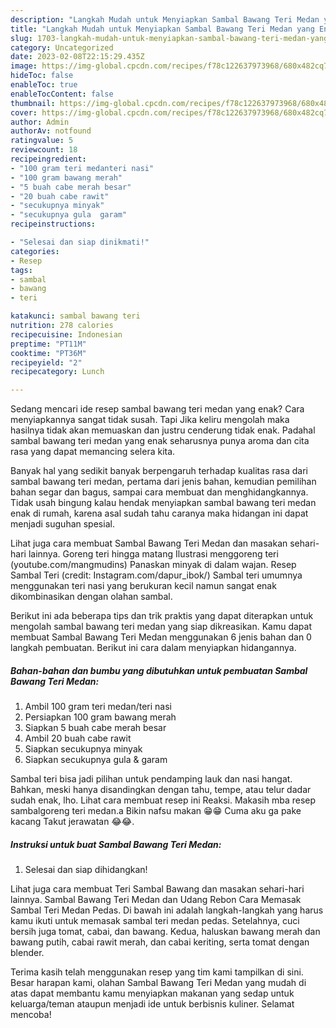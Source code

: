 ```yaml
---
description: "Langkah Mudah untuk Menyiapkan Sambal Bawang Teri Medan yang Enak Banget"
title: "Langkah Mudah untuk Menyiapkan Sambal Bawang Teri Medan yang Enak Banget"
slug: 1703-langkah-mudah-untuk-menyiapkan-sambal-bawang-teri-medan-yang-enak-banget
category: Uncategorized
date: 2023-02-08T22:15:29.435Z
image: https://img-global.cpcdn.com/recipes/f78c122637973968/680x482cq70/sambal-bawang-teri-medan-foto-resep-utama.jpg
hideToc: false
enableToc: true
enableTocContent: false
thumbnail: https://img-global.cpcdn.com/recipes/f78c122637973968/680x482cq70/sambal-bawang-teri-medan-foto-resep-utama.jpg
cover: https://img-global.cpcdn.com/recipes/f78c122637973968/680x482cq70/sambal-bawang-teri-medan-foto-resep-utama.jpg
author: Admin
authorAv: notfound
ratingvalue: 5
reviewcount: 18
recipeingredient:
- "100 gram teri medanteri nasi"
- "100 gram bawang merah"
- "5 buah cabe merah besar"
- "20 buah cabe rawit"
- "secukupnya minyak"
- "secukupnya gula  garam"
recipeinstructions:

- "Selesai dan siap dinikmati!"
categories:
- Resep
tags:
- sambal
- bawang
- teri

katakunci: sambal bawang teri 
nutrition: 278 calories
recipecuisine: Indonesian
preptime: "PT11M"
cooktime: "PT36M"
recipeyield: "2"
recipecategory: Lunch

---
```



Sedang mencari ide resep sambal bawang teri medan yang enak? Cara menyiapkannya sangat tidak susah. Tapi Jika keliru mengolah maka hasilnya tidak akan memuaskan dan justru cenderung tidak enak. Padahal sambal bawang teri medan yang enak seharusnya punya aroma dan cita rasa yang dapat memancing selera kita.


Banyak hal yang sedikit banyak berpengaruh terhadap kualitas rasa dari sambal bawang teri medan, pertama dari jenis bahan, kemudian pemilihan bahan segar dan bagus, sampai cara membuat dan menghidangkannya. Tidak usah bingung kalau hendak menyiapkan sambal bawang teri medan enak di rumah, karena asal sudah tahu caranya maka hidangan ini dapat menjadi suguhan spesial.

Lihat juga cara membuat Sambal Bawang Teri Medan dan masakan sehari-hari lainnya. Goreng teri hingga matang Ilustrasi menggoreng teri (youtube.com/mangmudins) Panaskan minyak di dalam wajan. Resep Sambal Teri (credit: Instagram.com/dapur_ibok/) Sambal teri umumnya menggunakan teri nasi yang berukuran kecil namun sangat enak dikombinasikan dengan olahan sambal.


Berikut ini ada beberapa tips dan trik praktis yang dapat diterapkan untuk mengolah sambal bawang teri medan yang siap dikreasikan. Kamu dapat membuat Sambal Bawang Teri Medan menggunakan 6 jenis bahan dan 0 langkah pembuatan. Berikut ini cara dalam menyiapkan hidangannya.

<!--inarticleads1-->

##### Bahan-bahan dan bumbu yang dibutuhkan untuk pembuatan Sambal Bawang Teri Medan:

1. Ambil 100 gram teri medan/teri nasi
1. Persiapkan 100 gram bawang merah
1. Siapkan 5 buah cabe merah besar
1. Ambil 20 buah cabe rawit
1. Siapkan secukupnya minyak
1. Siapkan secukupnya gula &amp; garam


Sambal teri bisa jadi pilihan untuk pendamping lauk dan nasi hangat. Bahkan, meski hanya disandingkan dengan tahu, tempe, atau telur dadar sudah enak, lho. Lihat cara membuat resep ini Reaksi. Makasih mba resep sambalgoreng teri medan.a Bikin nafsu makan 😁😁 Cuma aku ga pake kacang Takut jerawatan 😂😂. 

<!--inarticleads2-->

##### Instruksi untuk buat Sambal Bawang Teri Medan:


1. Selesai dan siap dihidangkan!

Lihat juga cara membuat Teri Sambal Bawang dan masakan sehari-hari lainnya. Sambal Bawang Teri Medan dan Udang Rebon Cara Memasak Sambal Teri Medan Pedas. Di bawah ini adalah langkah-langkah yang harus kamu ikuti untuk memasak sambal teri medan pedas. Setelahnya, cuci bersih juga tomat, cabai, dan bawang. Kedua, haluskan bawang merah dan bawang putih, cabai rawit merah, dan cabai keriting, serta tomat dengan blender. 

Terima kasih telah menggunakan resep yang tim kami tampilkan di sini. Besar harapan kami, olahan Sambal Bawang Teri Medan yang mudah di atas dapat membantu kamu menyiapkan makanan yang sedap untuk keluarga/teman ataupun menjadi ide untuk berbisnis kuliner. Selamat mencoba!
